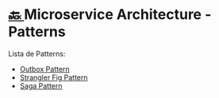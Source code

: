 <h1><a href="https://github.com/everaldofilho/microservice-architecture"> 🔙 </a> Microservice Architecture - Patterns </h1>

Lista de Patterns:

- [Outbox Pattern](./outbox-pattern)
- [Strangler Fig Pattern](./stragler-fig-pattern)
- [Saga Pattern](./saga-pattern)